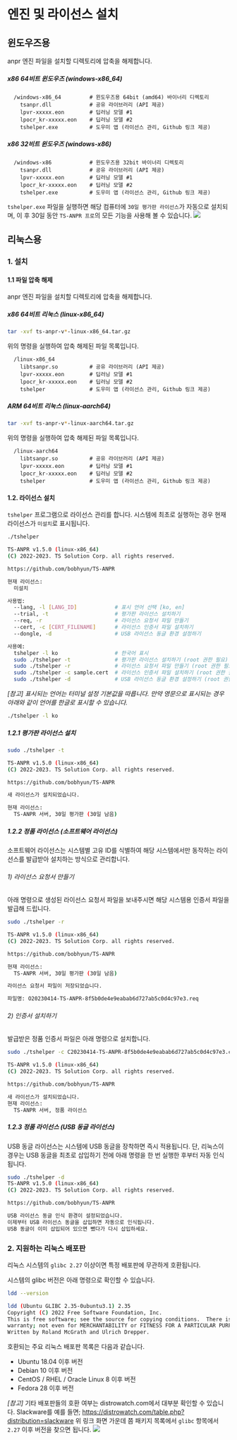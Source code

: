 엔진 및 라이선스 설치
===


## 윈도우즈용

anpr 엔진 파일을 설치할 디렉토리에 압축을 해제합니다.

##### x86 64비트 윈도우즈 (windows-x86_64)
```
  /windows-x86_64         # 윈도우즈용 64bit (amd64) 바이너리 디렉토리  
    tsanpr.dll            # 공유 라이브러리 (API 제공)
    lpvr-xxxxx.eon        # 딥러닝 모델 #1
    lpocr_kr-xxxxx.eon    # 딥러닝 모델 #2
    tshelper.exe          # 도우미 앱 (라이선스 관리, Github 링크 제공)
```

##### x86 32비트 윈도우즈 (windows-x86)
```
  /windows-x86            # 윈도우즈용 32bit 바이너리 디렉토리
    tsanpr.dll            # 공유 라이브러리 (API 제공)
    lpvr-xxxxx.eon        # 딥러닝 모델 #1
    lpocr_kr-xxxxx.eon    # 딥러닝 모델 #2
    tshelper.exe          # 도우미 앱 (라이선스 관리, Github 링크 제공)
```

`tshelper.exe` 파일을 실행하면 해당 컴퓨터에 `30일 평가판 라이선스`가 자동으로 설치되며, 이 후 30일 동안 `TS-ANPR 프로`의 모든 기능을 사용해 볼 수 있습니다. 
![](img/evalationLicense.jpg)

## 리눅스용

### 1. 설치
#### 1.1 파일 압축 해제

anpr 엔진 파일을 설치할 디렉토리에 압축을 해제합니다.

##### x86 64비트 리눅스 (linux-x86_64)

```sh
tar -xvf ts-anpr-v*-linux-x86_64.tar.gz
```

위의 명령을 실행하여 압축 해제된 파일 목록입니다.
```
  /linux-x86_64
    libtsanpr.so          # 공유 라이브러리 (API 제공)
    lpvr-xxxxx.eon        # 딥러닝 모델 #1
    lpocr_kr-xxxxx.eon    # 딥러닝 모델 #2
    tshelper              # 도우미 앱 (라이선스 관리, Github 링크 제공)
```

##### ARM 64비트 리눅스 (linux-aarch64)

```sh
tar -xvf ts-anpr-v*-linux-aarch64.tar.gz
```

위의 명령을 실행하여 압축 해제된 파일 목록입니다.
```
  /linux-aarch64 
    libtsanpr.so          # 공유 라이브러리 (API 제공)
    lpvr-xxxxx.eon        # 딥러닝 모델 #1
    lpocr_kr-xxxxx.eon    # 딥러닝 모델 #2
    tshelper              # 도우미 앱 (라이선스 관리, Github 링크 제공)
```


#### 1.2. 라이선스 설치

`tshelper` 프로그램으로 라이선스 관리를 합니다.
시스템에 최초로 실행하는 경우 현재 라이선스가 `미설치`로 표시됩니다.

```sh
./tshelper

TS-ANPR v1.5.0 (linux-x86_64)
(C) 2022-2023. TS Solution Corp. all rights reserved.

https://github.com/bobhyun/TS-ANPR

현재 라이선스:
  미설치

사용법:
  --lang, -l [LANG_ID]            # 표시 언어 선택 [ko, en]
  --trial, -t                     # 평가판 라이선스 설치하기
  --req, -r                       # 라이선스 요청서 파일 만들기
  --cert, -c [CERT_FILENAME]      # 라이선스 인증서 파일 설치하기
  --dongle, -d                    # USB 라이선스 동글 환경 설정하기

사용예:
  tshelper -l ko                  # 한국어 표시
  sudo ./tshelper -t              # 평가판 라이선스 설치하기 (root 권한 필요)
  sudo ./tshelper -r              # 라이선스 요청서 파일 만들기 (root 권한 필요)
  sudo ./tshelper -c sample.cert  # 라이선스 인증서 파일 설치하기 (root 권한 필요)
  sudo ./tshelper -d              # USB 라이선스 동글 환경 설정하기 (root 권한 필요)
```

*[참고] 표시되는 언어는 터미널 설정 기본값을 따릅니다. 만약 영문으로 표시되는 경우 아래와 같이 언어를 한글로 표시할 수 있습니다.*
```sh
./tshelper -l ko
```

##### 1.2.1 평가판 라이선스 설치
```sh
sudo ./tshelper -t

TS-ANPR v1.5.0 (linux-x86_64)
(C) 2022-2023. TS Solution Corp. all rights reserved.

https://github.com/bobhyun/TS-ANPR

새 라이선스가 설치되었습니다.

현재 라이선스:
  TS-ANPR 서버, 30일 평가판 (30일 남음)
```

##### 1.2.2 정품 라이선스 (소프트웨어 라이선스)
소프트웨어 라이선스는 시스템별 고유 ID를 식별하여 해당 시스템에서만 동작하는 라이선스를 발급받아 설치하는 방식으로 관리합니다.

###### 1) 라이선스 요청서 만들기
아래 명령으로 생성된 라이선스 요청서 파일을 보내주시면 해당 시스템용 인증서 파일을 발급해 드립니다. 
```sh
sudo ./tshelper -r

TS-ANPR v1.5.0 (linux-x86_64)
(C) 2022-2023. TS Solution Corp. all rights reserved.

https://github.com/bobhyun/TS-ANPR

현재 라이선스:
  TS-ANPR 서버, 30일 평가판 (30일 남음)

라이선스 요청서 파일이 저장되었습니다.

파일명: O20230414-TS-ANPR-8f5b0de4e9eabab6d727ab5c0d4c97e3.req
```

###### 2) 인증서 설치하기
발급받은 정품 인증서 파일은 아래 명령으로 설치합니다. 
```sh
sudo ./tshelper -c C20230414-TS-ANPR-8f5b0de4e9eabab6d727ab5c0d4c97e3.cert

TS-ANPR v1.5.0 (linux-x86_64)
(C) 2022-2023. TS Solution Corp. all rights reserved.

https://github.com/bobhyun/TS-ANPR

새 라이선스가 설치되었습니다.
현재 라이선스:
  TS-ANPR 서버, 정품 라이선스
```

##### 1.2.3 정품 라이선스 (USB 동글 라이선스)
USB 동글 라이선스는 시스템에 USB 동글을 장착하면 즉시 적용됩니다.
단, 리눅스이 경우는 USB 동글을 최초로 삽입하기 전에 아래 명령을 한 번 실행한 후부터 자동 인식됩니다.
```sh
sudo ./tshelper -d
TS-ANPR v1.5.0 (linux-x86_64)
(C) 2022-2023. TS Solution Corp. all rights reserved.

https://github.com/bobhyun/TS-ANPR

USB 라이선스 동글 인식 환경이 설정되었습니다.
이제부터 USB 라이선스 동글을 삽입하면 자동으로 인식됩니다.
USB 동글이 이미 삽입되어 있으면 뺐다가 다시 삽입하세요.
```

### 2. 지원하는 리눅스 배포판
리눅스 시스템의 `glibc 2.27` 이상이면 특정 배포판에 무관하게 호환됩니다.

시스템의 glibc 버전은 아래 명령으로 확인할 수 있습니다.
```sh
ldd --version

ldd (Ubuntu GLIBC 2.35-0ubuntu3.1) 2.35
Copyright (C) 2022 Free Software Foundation, Inc.
This is free software; see the source for copying conditions.  There is NO
warranty; not even for MERCHANTABILITY or FITNESS FOR A PARTICULAR PURPOSE.
Written by Roland McGrath and Ulrich Drepper.
```

호환되는 주요 리눅스 배포판 목록은 다음과 같습니다.
- Ubuntu 18.04 이후 버전
- Debian 10 이후 버전
- CentOS / RHEL / Oracle Linux 8 이후 버전
- Fedora 28 이후 버전

*[참고]* 기타 배포판들의 호환 여부는 distrowatch.com에서 대부분 확인할 수 있습니다.
Slackware를 예를 들면;
https://distrowatch.com/table.php?distribution=slackware
위 링크 화면 가운데 쯤 패키지 목록에서 `glibc` 항목에서 `2.27` 이후 버전을 찾으면 됩니다.
![](img/slackware.png)

